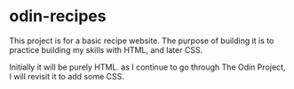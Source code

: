# odin-recipes

This project is for a basic recipe website. The purpose of building it is to practice building my skills with HTML, and later CSS. 

Initially it will be purely HTML. as I continue to go through The Odin Project, I will revisit it to add some CSS. 